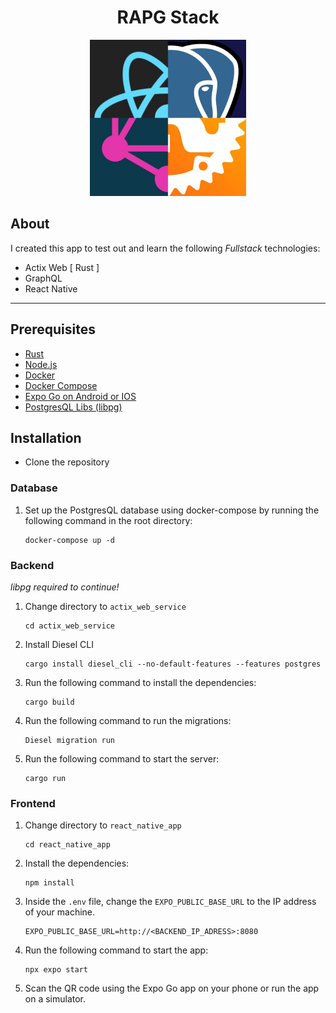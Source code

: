 <h1 style="text-align: center">RAPG Stack</h1>
<p align="center">
<img height="250" src="./.assets/RAPGStack.jpg">
</p>

## About
I created this app to test out and learn the following *Fullstack* technologies:
- Actix Web [ Rust ]
- GraphQL
- React Native

<hr/>

## Prerequisites
- [Rust](https://www.rust-lang.org/tools/install)
- [Node.js](https://nodejs.org/en/download/)
- [Docker](https://docs.docker.com/engine/install/)
- [Docker Compose](https://docs.docker.com/compose/install/)
- [Expo Go on Android or IOS](https://play.google.com/store/apps/details?id=host.exp.exponent&hl=en_US&gl=US)
- [PostgresQL Libs (libpg)](https://www.postgresql.org/download/)
## Installation
- Clone the repository
### Database
1. Set up the PostgresQL database using docker-compose by running the following command in the root directory:
    ```
    docker-compose up -d
    ```
### Backend
*libpg required to continue!*
1. Change directory to `actix_web_service`
    ```
    cd actix_web_service
    ```
2. Install Diesel CLI
    ```
    cargo install diesel_cli --no-default-features --features postgres
    ```
3. Run the following command to install the dependencies:
    ```
    cargo build
    ```
4. Run the following command to run the migrations:
    ```
    Diesel migration run
    ```
5. Run the following command to start the server:
    ```
    cargo run
    ```
### Frontend
1. Change directory to `react_native_app`
    ```
    cd react_native_app
    ```
2. Install the dependencies:
    ```
    npm install
    ```
3. Inside the `.env` file, change the `EXPO_PUBLIC_BASE_URL` to the IP address of your machine.
    ```
    EXPO_PUBLIC_BASE_URL=http://<BACKEND_IP_ADRESS>:8080
    ```
4. Run the following command to start the app:
    ```
   npx expo start
    ```
5. Scan the QR code using the Expo Go app on your phone or run the app on a simulator.


